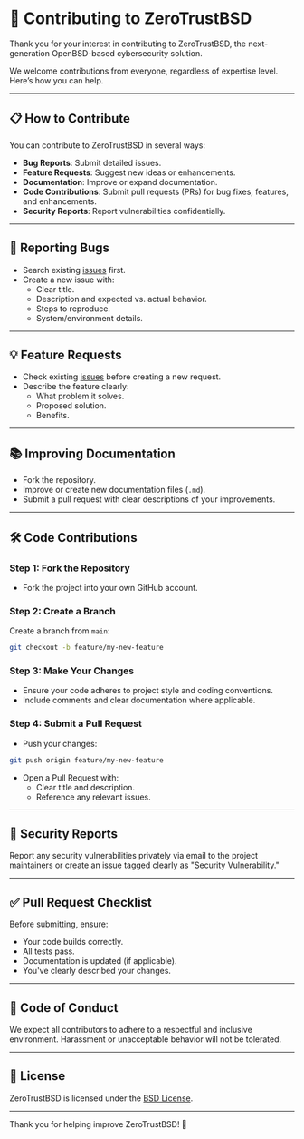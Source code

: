 
# 🤝 Contributing to ZeroTrustBSD

Thank you for your interest in contributing to ZeroTrustBSD, the next-generation OpenBSD-based cybersecurity solution.

We welcome contributions from everyone, regardless of expertise level. Here’s how you can help.

---

## 📋 How to Contribute

You can contribute to ZeroTrustBSD in several ways:

- **Bug Reports**: Submit detailed issues.
- **Feature Requests**: Suggest new ideas or enhancements.
- **Documentation**: Improve or expand documentation.
- **Code Contributions**: Submit pull requests (PRs) for bug fixes, features, and enhancements.
- **Security Reports**: Report vulnerabilities confidentially.

---

## 🐞 Reporting Bugs

- Search existing [issues](../../issues) first.
- Create a new issue with:
  - Clear title.
  - Description and expected vs. actual behavior.
  - Steps to reproduce.
  - System/environment details.

---

## 💡 Feature Requests

- Check existing [issues](../../issues) before creating a new request.
- Describe the feature clearly:
  - What problem it solves.
  - Proposed solution.
  - Benefits.

---

## 📚 Improving Documentation

- Fork the repository.
- Improve or create new documentation files (`.md`).
- Submit a pull request with clear descriptions of your improvements.

---

## 🛠️ Code Contributions

### Step 1: Fork the Repository

- Fork the project into your own GitHub account.

### Step 2: Create a Branch

Create a branch from `main`:

```sh
git checkout -b feature/my-new-feature
```

### Step 3: Make Your Changes

- Ensure your code adheres to project style and coding conventions.
- Include comments and clear documentation where applicable.

### Step 4: Submit a Pull Request

- Push your changes:
```sh
git push origin feature/my-new-feature
```
- Open a Pull Request with:
  - Clear title and description.
  - Reference any relevant issues.

---

## 🔐 Security Reports

Report any security vulnerabilities privately via email to the project maintainers or create an issue tagged clearly as "Security Vulnerability."

---

## ✅ Pull Request Checklist

Before submitting, ensure:

- Your code builds correctly.
- All tests pass.
- Documentation is updated (if applicable).
- You've clearly described your changes.

---

## 📖 Code of Conduct

We expect all contributors to adhere to a respectful and inclusive environment. Harassment or unacceptable behavior will not be tolerated.

---

## 📜 License

ZeroTrustBSD is licensed under the [BSD License](./LICENSE).

---

Thank you for helping improve ZeroTrustBSD! 🙌

